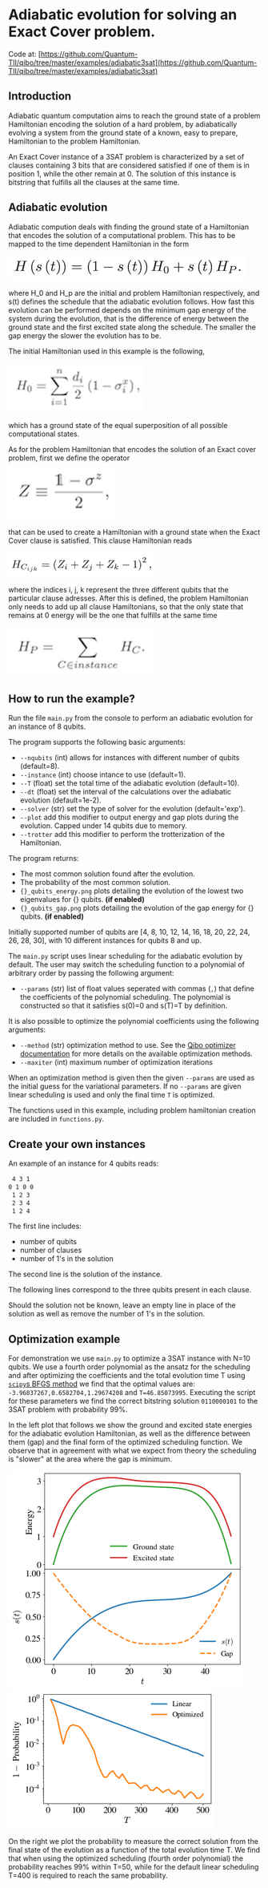 # Adiabatic evolution for solving an Exact Cover problem.

Code at: [https://github.com/Quantum-TII/qibo/tree/master/examples/adiabatic3sat](https://github.com/Quantum-TII/qibo/tree/master/examples/adiabatic3sat)

## Introduction

Adiabatic quantum computation aims to reach the ground state of a problem Hamiltonian encoding the solution of a hard problem, by adiabatically evolving a system from the ground state of a known, easy to prepare, Hamiltonian to the problem Hamiltonian.

An Exact Cover instance of a 3SAT problem is characterized by a set of clauses containing 3 bits that are considered satisfied if one of them is in position 1, while the other remain at 0. The solution of this instance is bitstring that fulfills all the clauses at the same time.

## Adiabatic evolution

Adiabatic compution deals with finding the ground state of a Hamiltonian that encodes the solution of a computational problem. This has to be mapped to the time dependent Hamiltonian in the form

![hamiltonian](images/H.png)

where H_0 and H_p are the initial and problem Hamiltonian respectively, and s(t) defines the schedule that the adiabatic evolution follows. How fast this evolution can be performed depends on the minimum gap energy of the system during the evolution, that is the difference of energy between the ground state and the first excited state along the schedule. The smaller the gap energy the slower the evolution has to be.

The initial Hamiltonian used in this example is the following,

![initial-hamiltonian](images/h0.png)

which has a ground state of the equal superposition of all possible computational states.

As for the problem Hamiltonian that encodes the solution of an Exact cover problem, first we define the operator

![z-operator](images/z-matrix.png)

that can be used to create a Hamiltonian with a ground state when the Exact Cover clause is satisfied. This clause Hamiltonian reads

![clause-hamiltonian](images/hc.png)

where the indices i, j, k represent the three different qubits that the particular clause adresses. After this is defined, the problem Hamiltonian only needs to add up all clause Hamiltonians, so that the only state that remains at 0 energy will be the one that fulfills at the same time

![problem-hamiltonain](images/hp.png)


## How to run the example?

Run the file `main.py` from the console to perform an adiabatic evolution for an instance of 8 qubits.

The program supports the following basic arguments:

- `--nqubits` (int) allows for instances with different number of qubits (default=8).
- `--instance` (int) choose intance to use (default=1).
- `--T` (float) set the total time of the adiabatic evolution (default=10).
- `--dt` (float) set the interval of the calculations over the adiabatic evolution (default=1e-2).
- `--solver` (str) set the type of solver for the evolution (default='exp').
- `--plot` add this modifier to output energy and gap plots during the evolution. Capped under 14 qubits due to memory.
- `--trotter` add this modifier to perform the trotterization of the Hamiltonian.

The program returns:

- The most common solution found after the evolution.
- The probability of the most common solution.
- `{}_qubits_energy.png` plots detailing the evolution of the lowest two eigenvalues for {} qubits. **(if enabled)**
- `{}_qubits_gap.png` plots detailing the evolution of the gap energy for {} qubits. **(if enabled)**

Initially supported number of qubits are [4, 8, 10, 12, 14, 16, 18, 20, 22, 24, 26, 28, 30], with 10 different instances for qubits 8 and up.

The `main.py` script uses linear scheduling for the adiabatic evolution by
default. The user may switch the scheduling function to a polynomial of
arbitrary order by passing the following argument:

- `--params` (str) list of float values seperated with commas (`,`) that
  define the coefficients of the polynomial scheduling. The polynomial is
  constructed so that it satisfies s(0)=0 and s(T)=T by definition.

It is also possible to optimize the polynomial coefficients using the following
arguments:

- `--method` (str) optimization method to use. See the
[Qibo optimizer documentation](https://qibo.readthedocs.io/en/latest/qibo.html#optimizers)
for more details on the available optimization methods.
- `--maxiter` (int) maximum number of optimization iterations

When an optimization method is given then the given `--params` are used as the
initial guess for the variational parameters. If no `--params` are given linear
scheduling is used and only the final time `T` is optimized.

The functions used in this example, including problem hamiltonian creation are
included in `functions.py`.

## Create your own instances

An example of an instance for 4 qubits reads:

```text
 4 3 1
0 1 0 0
 1 2 3
 2 3 4
 1 2 4
```

The first line includes:
- number of qubits
- number of clauses
- number of 1's in the solution

The second line is the solution of the instance.

The following lines correspond to the three qubits present in each clause.

Should the solution not be known, leave an empty line in place of the solution as well as remove the number of 1's in the solution.

## Optimization example

For demonstration we use `main.py` to optimize a 3SAT instance with N=10 qubits.
We use a fourth order polynomial as the ansatz for the scheduling and after
optimizing the coefficients and the total evolution time T using
[`scipy`s BFGS method](https://docs.scipy.org/doc/scipy/reference/generated/scipy.optimize.minimize.html#scipy.optimize.minimize)
we find that the optimal values are:
`-3.96837267,0.6582704,1.29674208` and `T=46.85073995`.
Executing the script for these parameters we find the correct bitstring
solution `0110000101` to the 3SAT problem with probability 99%.

In the left plot that follows we show the ground and excited state energies
for the adiabatic evolution Hamiltonian, as well as the difference between
them (gap) and the final form of the optimized scheduling function.
We observe that in agreement with what we expect from theory the scheduling is
"slower" at the area where the gap is minimum.

![gap-plot](images/optn10_plot.png) ![prob-plot](images/prob_plot.png)

On the right we plot the probability to measure the correct solution from the
final state of the evolution as a function of the total evolution time T. We
find that when using the optimized scheduling (fourth order polynomial) the
probability reaches 99% within T=50, while for the default linear scheduling
T=400 is required to reach the same probability.
